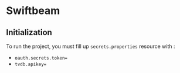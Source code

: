 # Swiftbeam

## Initialization
To run the project, you must fill up `secrets.properties` resource with :
* `oauth.secrets.token=`
* `tvdb.apikey=`